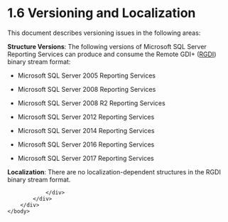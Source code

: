 <html dir="LTR" xmlns:mshelp="http://msdn.microsoft.com/mshelp" xmlns:ddue="http://ddue.schemas.microsoft.com/authoring/2003/5" xmlns:xlink="http://www.w3.org/1999/xlink" xmlns:tool="http://www.microsoft.com/tooltip">
    <head>
        <meta http-equiv="Content-Type" content="text/html; CHARSET=utf-8"></meta>
        <meta name="save" content="history"></meta>
        <title>1.6 Versioning and Localization</title>
        <xml>
            <mshelp:toctitle title="1.6 Versioning and Localization"></mshelp:toctitle>
            <mshelp:rltitle title="[MS-RGDI]: Versioning and Localization"></mshelp:rltitle>
            <mshelp:keyword index="A" term="269e7d81-ad70-4013-8921-7324d4b27caf"></mshelp:keyword>
            <mshelp:attr name="DCSext.ContentType" value="open specification"></mshelp:attr>
            <mshelp:attr name="AssetID" value="269e7d81-ad70-4013-8921-7324d4b27caf"></mshelp:attr>
            <mshelp:attr name="TopicType" value="kbRef"></mshelp:attr>
            <mshelp:attr name="DCSext.Title" value="[MS-RGDI]: Versioning and Localization" />
        </xml>
    </head>
    <body>
        <div id="header">
            <h1 class="heading">1.6 Versioning and Localization</h1>
        </div>
        <div id="mainSection">
            <div id="mainBody">
                <div id="allHistory" class="saveHistory"></div>
                <div id="sectionSection0" class="section" name="collapseableSection">
                    

<p>This document describes versioning issues in the following
areas:</p>

<p><b>Structure Versions</b>: The following versions of
Microsoft SQL Server Reporting Services can produce and consume the Remote
GDI+ (<a href="557e6223-9107-4be3-9f7c-b83beb5d16fc.html#gt_3b4b2dcd-d68b-47da-9487-52e52fc60057">RGDI</a>) binary
stream format:</p>

<ul><li><p><span><span> 
</span></span>Microsoft SQL Server 2005 Reporting Services</p>

</li><li><p><span><span> 
</span></span>Microsoft SQL Server 2008 Reporting Services</p>

</li><li><p><span><span> 
</span></span>Microsoft SQL Server 2008 R2 Reporting Services</p>

</li><li><p><span><span> 
</span></span>Microsoft SQL Server 2012 Reporting Services</p>

</li><li><p><span><span> 
</span></span>Microsoft SQL Server 2014 Reporting Services</p>

</li><li><p><span><span> 
</span></span>Microsoft SQL Server 2016 Reporting Services</p>

</li><li><p><span><span> 
</span></span>Microsoft SQL Server 2017 Reporting Services</p>

</li></ul><p><b>Localization</b>: There are no
localization-dependent structures in the RGDI binary stream format.</p>


                </div>
            </div>
        </div>
    </body>
</html>